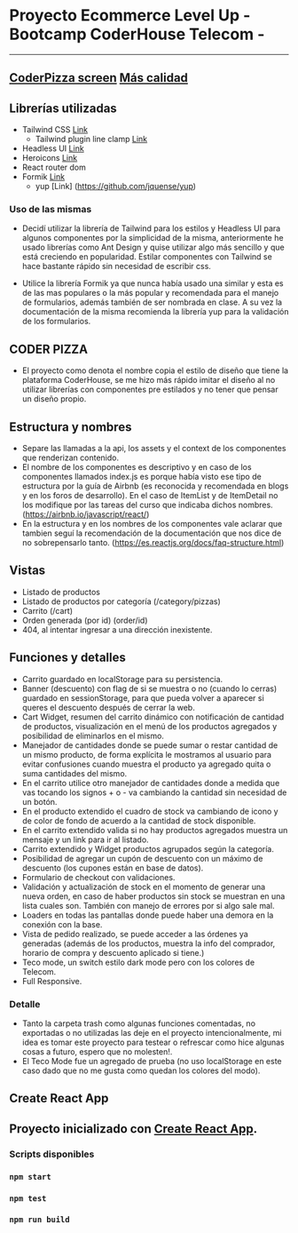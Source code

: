 # Proyecto Ecommerce Level Up - Bootcamp CoderHouse Telecom -

---
[CoderPizza screen](https://i.imgur.com/rhR19JA.gifv)
[Más calidad](https://i.imgur.com/sCau0nR.gifv)
---
## Librerías utilizadas
- Tailwind CSS [Link](https://tailwindcss.com/) 
  - Tailwind plugin line clamp [Link](https://github.com/tailwindlabs/tailwindcss-line-clamp)
- Headless UI [Link](https://headlessui.dev/react/)
- Heroicons [Link](https://heroicons.com/)
- React router dom
- Formik [Link](https://github.com/jaredpalmer/formik)
  - yup [Link] (https://github.com/jquense/yup)
### Uso de las mismas
- Decidí utilizar la librería de Tailwind para los estilos y Headless UI para algunos componentes por la simplicidad de la misma, anteriormente he usado librerías como Ant Design y quise utilizar algo más sencillo y que está creciendo en popularidad. Estilar componentes con Tailwind se hace bastante rápido sin necesidad de escribir css.

- Utilice la librería Formik ya que nunca había usado una similar y esta es de las mas populares o la más popular y recomendada para el manejo de formularios, además también de ser nombrada en clase. A su vez la documentación de la misma recomienda la librería yup para la validación de los formularios.

## CODER PIZZA

- El proyecto como denota el nombre copia el estilo de diseño que tiene la plataforma CoderHouse, se me hizo más rápido imitar el diseño al no utilizar librerías con componentes pre estilados y no tener que pensar un diseño propio.

## Estructura y nombres
- Separe las llamadas a la api, los assets y el context de los componentes que renderizan contenido.
- El nombre de los componentes es descriptivo y en caso de los componentes llamados index.js es porque había visto ese tipo de estructura por la guía de Airbnb (es reconocida y recomendada en blogs y en los foros de desarrollo). En el caso de ItemList y de ItemDetail no los modifique por las tareas del curso que indicaba dichos nombres. (https://airbnb.io/javascript/react/)
- En la estructura y en los nombres de los componentes vale aclarar que tambien seguí la recomendación de la documentación que nos dice de no sobrepensarlo tanto. (https://es.reactjs.org/docs/faq-structure.html)

## Vistas
- Listado de productos
- Listado de productos por categoría (/category/pizzas)
- Carrito (/cart)
- Orden generada (por id) (order/id)
- 404, al intentar ingresar a una dirección inexistente.

## Funciones y detalles
- Carrito guardado en localStorage para su persistencia.
- Banner (descuento) con flag de si se muestra o no (cuando lo cerras) guardado en sessionStorage, para que pueda volver a aparecer si queres el descuento después de cerrar la web.
- Cart Widget, resumen del carrito dinámico con notificación de cantidad de productos, visualización en el menú de los productos agregados y posibilidad de eliminarlos en el mismo.
- Manejador de cantidades donde se puede sumar o restar cantidad de un mismo producto, de forma explícita le mostramos al usuario para evitar confusiones cuando muestra el producto ya agregado quita o suma cantidades del mismo.
- En el carrito utilice otro manejador de cantidades donde a medida que vas tocando los signos + o - va cambiando la cantidad sin necesidad de un botón.
- En el producto extendido el cuadro de stock va cambiando de icono y de color de fondo de acuerdo a la cantidad de stock disponible.
- En el carrito extendido valida si no hay productos agregados muestra un mensaje y un link para ir al listado.
- Carrito extendido y Widget productos agrupados según la categoría.
- Posibilidad de agregar un cupón de descuento con un máximo de descuento (los cupones están en base de datos).
- Formulario de checkout con validaciones.
- Validación y actualización de stock en el momento de generar una nueva orden, en caso de haber productos sin stock se muestran en una lista cuales son. También con manejo de errores por si algo sale mal.
- Loaders en todas las pantallas donde puede haber una demora en la conexión con la base.
- Vista de pedido realizado, se puede acceder a las órdenes ya generadas (además de los productos, muestra la info del comprador, horario de compra y descuento aplicado si tiene.)
- Teco mode, un switch estilo dark mode pero con los colores de Telecom.
- Full Responsive.

### Detalle
- Tanto la carpeta trash como algunas funciones comentadas, no exportadas o no utilizadas las deje en el proyecto intencionalmente, mi idea es tomar este proyecto para testear o refrescar como hice algunas cosas a futuro, espero que no molesten!.
- El Teco Mode fue un agregado de prueba (no uso localStorage en este caso dado que no me gusta como quedan los colores del modo).

## Create React App

Proyecto inicializado con [Create React App](https://github.com/facebook/create-react-app).
---
### Scripts disponibles

### `npm start`
### `npm test`
### `npm run build`
